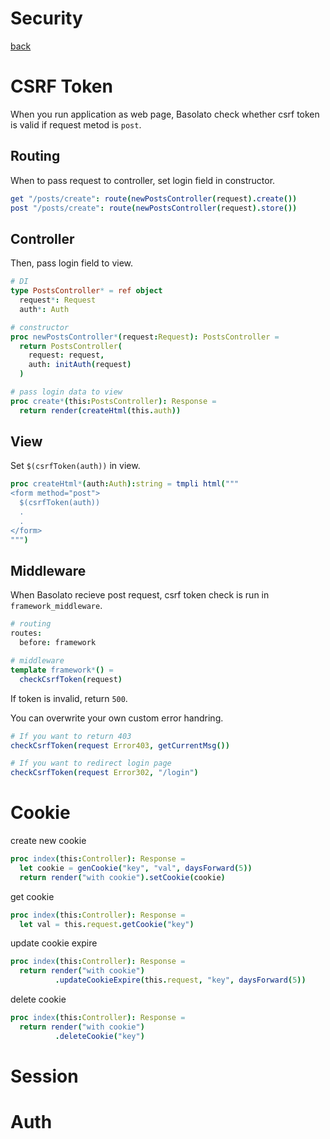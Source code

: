 Security
===
[back](../README.md)

# CSRF Token
When you run application as web page, Basolato check whether csrf token is valid if request metod is `post`.

## Routing
When to pass request to controller, set login field in constructor.
```nim
get "/posts/create": route(newPostsController(request).create())
post "/posts/create": route(newPostsController(request).store())
```

## Controller
Then, pass login field to view.

```nim
# DI
type PostsController* = ref object
  request*: Request
  auth*: Auth

# constructor
proc newPostsController*(request:Request): PostsController =
  return PostsController(
    request: request,
    auth: initAuth(request)
  )

# pass login data to view
proc create*(this:PostsController): Response =
  return render(createHtml(this.auth))
```

## View
Set `$(csrfToken(auth))` in view.
```nim
proc createHtml*(auth:Auth):string = tmpli html("""
<form method="post">
  $(csrfToken(auth))
  .
  .
</form>
""")
```

## Middleware
When Basolato recieve post request, csrf token check is run in `framework_middleware`.

```nim
# routing
routes:
  before: framework

# middleware
template framework*() =
  checkCsrfToken(request)
```
If token is invalid, return `500`.

You can overwrite your own custom error handring.
```nim
# If you want to return 403
checkCsrfToken(request Error403, getCurrentMsg())

# If you want to redirect login page
checkCsrfToken(request Error302, "/login")
```

# Cookie

create new cookie
```nim
proc index(this:Controller): Response =
  let cookie = genCookie("key", "val", daysForward(5))
  return render("with cookie").setCookie(cookie)
```

get cookie
```nim
proc index(this:Controller): Response =
  let val = this.request.getCookie("key")
```

update cookie expire
```nim
proc index(this:Controller): Response =
  return render("with cookie")
          .updateCookieExpire(this.request, "key", daysForward(5))
```

delete cookie
```nim
proc index(this:Controller): Response =
  return render("with cookie")
          .deleteCookie("key")
```


# Session

# Auth